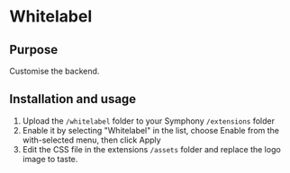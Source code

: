 # Whitelabel
 
## Purpose
Customise the backend.

## Installation and usage
 
1. Upload the `/whitelabel` folder to your Symphony `/extensions` folder
2. Enable it by selecting "Whitelabel" in the list, choose Enable from the with-selected menu, then click Apply
3. Edit the CSS file in the extensions `/assets` folder and replace the logo image to taste.
